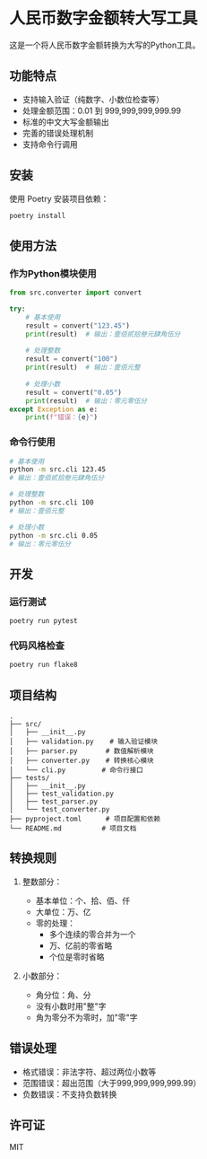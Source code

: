# 人民币数字金额转大写工具

这是一个将人民币数字金额转换为大写的Python工具。

## 功能特点

- 支持输入验证（纯数字、小数位检查等）
- 处理金额范围：0.01 到 999,999,999,999.99
- 标准的中文大写金额输出
- 完善的错误处理机制
- 支持命令行调用

## 安装

使用 Poetry 安装项目依赖：

```bash
poetry install
```

## 使用方法

### 作为Python模块使用

```python
from src.converter import convert

try:
    # 基本使用
    result = convert("123.45")
    print(result)  # 输出：壹佰贰拾叁元肆角伍分
    
    # 处理整数
    result = convert("100")
    print(result)  # 输出：壹佰元整
    
    # 处理小数
    result = convert("0.05")
    print(result)  # 输出：零元零伍分
except Exception as e:
    print(f"错误：{e}")
```

### 命令行使用

```bash
# 基本使用
python -m src.cli 123.45
# 输出：壹佰贰拾叁元肆角伍分

# 处理整数
python -m src.cli 100
# 输出：壹佰元整

# 处理小数
python -m src.cli 0.05
# 输出：零元零伍分
```

## 开发

### 运行测试

```bash
poetry run pytest
```

### 代码风格检查

```bash
poetry run flake8
```

## 项目结构

```
.
├── src/
│   ├── __init__.py
│   ├── validation.py    # 输入验证模块
│   ├── parser.py       # 数值解析模块
│   ├── converter.py    # 转换核心模块
│   └── cli.py         # 命令行接口
├── tests/
│   ├── __init__.py
│   ├── test_validation.py
│   ├── test_parser.py
│   └── test_converter.py
├── pyproject.toml      # 项目配置和依赖
└── README.md          # 项目文档
```

## 转换规则

1. 整数部分：
   - 基本单位：个、拾、佰、仟
   - 大单位：万、亿
   - 零的处理：
     - 多个连续的零合并为一个
     - 万、亿前的零省略
     - 个位是零时省略

2. 小数部分：
   - 角分位：角、分
   - 没有小数时用"整"字
   - 角为零分不为零时，加"零"字

## 错误处理

- 格式错误：非法字符、超过两位小数等
- 范围错误：超出范围（大于999,999,999,999.99）
- 负数错误：不支持负数转换

## 许可证

MIT 